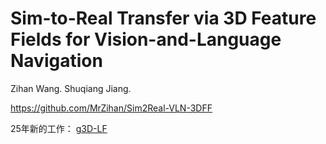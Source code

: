 # Sim-to-Real Transfer via 3D Feature Fields for Vision-and-Language Navigation

Zihan Wang. Shuqiang Jiang.

https://github.com/MrZihan/Sim2Real-VLN-3DFF

25年新的工作： [g3D-LF](https://github.com/MrZihan/g3D-LF)